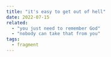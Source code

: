 ```yaml
---
title: "it's easy to get out of hell"
date: 2022-07-15
related:
  - "you just need to remember God"
  - "nobody can take that from you"
tags:
  - fragment
---
```

